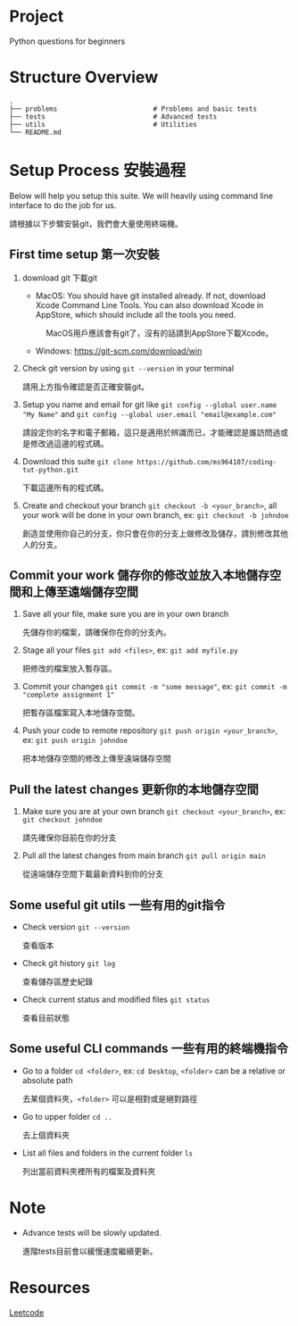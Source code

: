 # Project
Python questions for beginners

# Structure Overview
    .
    ├── problems                     	# Problems and basic tests
    ├── tests                     		# Advanced tests
    ├── utils                     		# Utilities
    └── README.md

# Setup Process 安裝過程
Below will help you setup this suite. We will heavily using command line interface to do the job for us.

請根據以下步驟安裝git，我們會大量使用終端機。
## First time setup 第一次安裝
1. download git 下載git
    * MacOS: You should have git installed already. If not, download Xcode Command Line Tools. You can also download Xcode in AppStore, which should include all the tools you need.

    &ensp;&ensp;&ensp;&ensp;&ensp;&ensp;MacOS用戶應該會有git了，沒有的話請到AppStore下載Xcode。
    * Windows: https://git-scm.com/download/win

2. Check git version by using `git --version` in your terminal

    請用上方指令確認是否正確安裝git。

3. Setup you name and email for git like `git config --global user.name "My Name"` and `git config --global user.email "email@example.com"`

    請設定你的名字和電子郵箱，這只是適用於辨識而已，才能確認是誰訪問過或是修改過這邊的程式碼。

4. Download this suite `git clone https://github.com/ms964107/coding-tut-python.git`

    下載這邊所有的程式碼。

5. Create and checkout your branch `git checkout -b <your_branch>`, all your work will be done in your own branch, ex: `git checkout -b johndoe`

    創造並使用你自己的分支，你只會在你的分支上做修改及儲存，請別修改其他人的分支。

## Commit your work 儲存你的修改並放入本地儲存空間和上傳至遠端儲存空間
1. Save all your file, make sure you are in your own branch

    先儲存你的檔案，請確保你在你的分支內。

2. Stage all your files `git add <files>`, ex: `git add myfile.py`

    把修改的檔案放入暫存區。

3. Commit your changes `git commit -m "some message"`, ex: `git commit -m "complete assignment 1"`

    把暫存區檔案寫入本地儲存空間。

4. Push your code to remote repository `git push origin <your_branch>`, ex: `git push origin johndoe`

    把本地儲存空間的修改上傳至遠端儲存空間

## Pull the latest changes 更新你的本地儲存空間
1. Make sure you are at your own branch `git checkout <your_branch>`, ex: `git checkout johndoe`

    請先確保你目前在你的分支

2. Pull all the latest changes from main branch `git pull origin main`

    從遠端儲存空間下載最新資料到你的分支

## Some useful git utils 一些有用的git指令
- Check version `git --version`

    查看版本
- Check git history `git log`

    查看儲存區歷史紀錄
- Check current status and modified files `git status`

    查看目前狀態

## Some useful CLI commands 一些有用的終端機指令
- Go to a folder `cd <folder>`, ex: `cd Desktop`, `<folder>` can be a relative or absolute path

    去某個資料夾，`<folder>` 可以是相對或是絕對路徑

- Go to upper folder `cd ..`

    去上個資料夾

- List all files and folders in the current folder `ls`

    列出當前資料夾裡所有的檔案及資料夾

# Note
- Advance tests will be slowly updated.

    進階tests目前會以緩慢速度繼續更新。

# Resources
[Leetcode](https://leetcode.com/problemset/all/)
